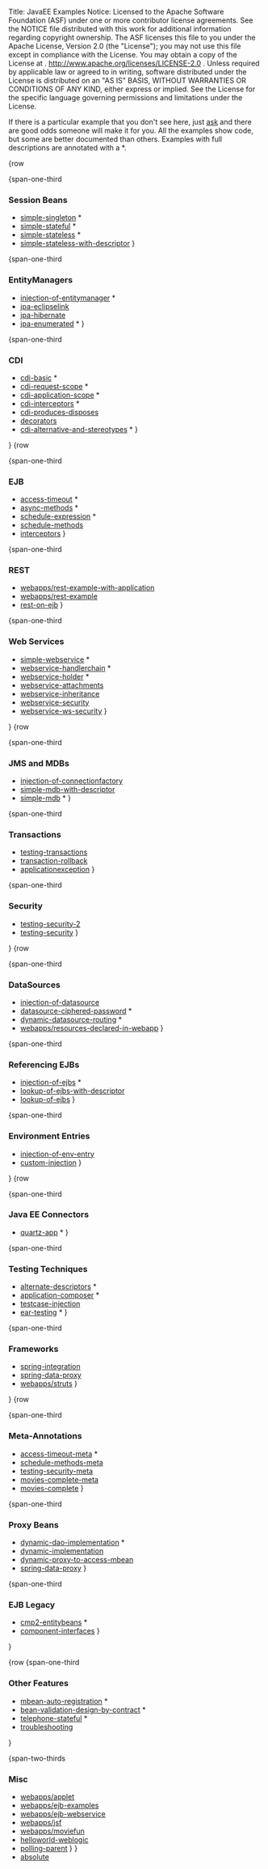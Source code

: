 Title: JavaEE Examples
Notice:    Licensed to the Apache Software Foundation (ASF) under one
           or more contributor license agreements.  See the NOTICE file
           distributed with this work for additional information
           regarding copyright ownership.  The ASF licenses this file
           to you under the Apache License, Version 2.0 (the
           "License"); you may not use this file except in compliance
           with the License.  You may obtain a copy of the License at
           .
             http://www.apache.org/licenses/LICENSE-2.0
           .
           Unless required by applicable law or agreed to in writing,
           software distributed under the License is distributed on an
           "AS IS" BASIS, WITHOUT WARRANTIES OR CONDITIONS OF ANY
           KIND, either express or implied.  See the License for the
           specific language governing permissions and limitations
           under the License.

If there is a particular example that you don't see here, just [ask](mailto:dev@openejb.apache.org?subject=Example+request) and there are good odds someone will make it for you.
All the examples show code, but some are better documented than others.  Examples with full descriptions are annotated with a *.

{row


{span-one-third
### Session Beans

 - [simple-singleton](simple-singleton/README.html) *
 - [simple-stateful](simple-stateful/README.html) *
 - [simple-stateless](simple-stateless/README.html) *
 - [simple-stateless-with-descriptor](simple-stateless-with-descriptor/README.html)
}

{span-one-third
### EntityManagers

 - [injection-of-entitymanager](injection-of-entitymanager/README.html) *
 - [jpa-eclipselink](jpa-eclipselink/README.html)
 - [jpa-hibernate](jpa-hibernate/README.html)
 - [jpa-enumerated](jpa-enumerated/README.html) *
}


{span-one-third
### CDI

 - [cdi-basic](cdi-basic/README.html) *
 - [cdi-request-scope](cdi-request-scope/README.html) *
 - [cdi-application-scope](cdi-application-scope/README.html) *
 - [cdi-interceptors](cdi-interceptors/README.html) *
 - [cdi-produces-disposes](cdi-produces-disposes/README.html)
 - [decorators](decorators/README.html)
 - [cdi-alternative-and-stereotypes](cdi-alternative-and-stereotypes/README.html) *
}

}
{row

{span-one-third
### EJB

 - [access-timeout](access-timeout/README.html) *
 - [async-methods](async-methods/README.html) *
 - [schedule-expression](schedule-expression/README.html) *
 - [schedule-methods](schedule-methods/README.html)
 - [interceptors](interceptors/README.html)
}

{span-one-third
### REST

 - [webapps/rest-example-with-application](webapps/rest-example-with-application/README.html)
 - [webapps/rest-example](webapps/rest-example/README.html)
 - [rest-on-ejb](rest-on-ejb/README.html)
}

{span-one-third
### Web Services

 - [simple-webservice](simple-webservice/README.html) *
 - [webservice-handlerchain](webservice-handlerchain/README.html) *
 - [webservice-holder](webservice-holder/README.html) *
 - [webservice-attachments](webservice-attachments/README.html)
 - [webservice-inheritance](webservice-inheritance/README.html)
 - [webservice-security](webservice-security/README.html)
 - [webservice-ws-security](webservice-ws-security/README.html)
}

}
{row

{span-one-third
### JMS and MDBs

 - [injection-of-connectionfactory](injection-of-connectionfactory/README.html)
 - [simple-mdb-with-descriptor](simple-mdb-with-descriptor/README.html)
 - [simple-mdb](simple-mdb/README.html) *
}

{span-one-third
###  Transactions

 - [testing-transactions](testing-transactions/README.html)
 - [transaction-rollback](transaction-rollback/README.html)
 - [applicationexception](applicationexception/README.html)
}

{span-one-third
###  Security

 - [testing-security-2](testing-security-2/README.html)
 - [testing-security](testing-security/README.html)
}

}
{row

{span-one-third
### DataSources

 - [injection-of-datasource](injection-of-datasource/README.html)
 - [datasource-ciphered-password](datasource-ciphered-password/README.html) *
 - [dynamic-datasource-routing](dynamic-datasource-routing/README.html) *
 - [webapps/resources-declared-in-webapp](webapps/resources-declared-in-webapp/README.html)
}

{span-one-third
### Referencing EJBs

 - [injection-of-ejbs](injection-of-ejbs/README.html) *
 - [lookup-of-ejbs-with-descriptor](lookup-of-ejbs-with-descriptor/README.html)
 - [lookup-of-ejbs](lookup-of-ejbs/README.html)
}

{span-one-third
### Environment Entries

 - [injection-of-env-entry](injection-of-env-entry/README.html)
 - [custom-injection](custom-injection/README.html)
}

}
{row

{span-one-third
### Java EE Connectors

 - [quartz-app](quartz-app/README.html) *
}

{span-one-third
### Testing Techniques

 - [alternate-descriptors](alternate-descriptors/README.html) *
 - [application-composer](application-composer/README.html) *
 - [testcase-injection](testcase-injection/README.html)
 - [ear-testing](ear-testing/README.html) *
}

{span-one-third
###  Frameworks

 - [spring-integration](spring-integration/README.html)
 - [spring-data-proxy](spring-data-proxy/README.html)
 - [webapps/struts](webapps/struts/README.html)
}

}
{row

{span-one-third
### Meta-Annotations

 - [access-timeout-meta](access-timeout-meta/README.html) *
 - [schedule-methods-meta](schedule-methods-meta/README.html)
 - [testing-security-meta](testing-security-meta/README.html)
 - [movies-complete-meta](movies-complete-meta/README.html)
 - [movies-complete](movies-complete/README.html)
}

{span-one-third
###  Proxy Beans

 - [dynamic-dao-implementation](dynamic-dao-implementation/README.html) *
 - [dynamic-implementation](dynamic-implementation/README.html)
 - [dynamic-proxy-to-access-mbean](dynamic-proxy-to-access-mbean/README.html)
 - [spring-data-proxy](spring-data-proxy/README.html) 
}


{span-one-third
### EJB Legacy

 - [cmp2-entitybeans](simple-cmp2/README.html) *
 - [component-interfaces](component-interfaces/README.html)
}

}

{row
{span-one-third
###  Other Features

 - [mbean-auto-registration](mbean-auto-registration/README.html) *
 - [bean-validation-design-by-contract](bean-validation-design-by-contract/README.html) *
 - [telephone-stateful](telephone-stateful/README.html) *
 - [troubleshooting](troubleshooting/README.html)

}

{span-two-thirds
### Misc

 - [webapps/applet](webapps/applet/README.html)
 - [webapps/ejb-examples](webapps/ejb-examples/README.html)
 - [webapps/ejb-webservice](webapps/ejb-webservice/README.html)
 - [webapps/jsf](webapps/jsf/README.html)
 - [webapps/moviefun](webapps/moviefun/README.html)
 - [helloworld-weblogic](helloworld-weblogic/README.html)
 - [polling-parent](polling-parent/README.html)
}
}
 - [absolute](/foo.html)
